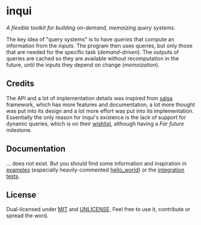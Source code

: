 # inqui

*A flexible toolkit for building on-demand, memoizing query systems.*

The key idea of "query systems" is to have *queries* that compute an information
from the *inputs*. The program then uses queries, but only those that are needed
for the specific task (*demand-driven*). The outputs of queries are cached so
they are available without recomputation in the future, until the inputs they
depend on change (*memoization*).

## Credits

The API and a lot of implementation details was inspired from
[salsa](https://github.com/salsa-rs/salsa) framework, which has more features
and documentation, a lot more thought was put into its design and a lot more
effort was put into its implementation. Essentially the only reason for inqui's
existence is the lack of support for dynamic queries, which is on their
[wishlist](https://github.com/salsa-rs/salsa/issues/23), although having a *Far
future* milestone.

## Documentation

... does not exist. But you should find some information and inspiration in
[examples](examples/) (especially heavily-commented
[hello_world](examples/hello_world.rs)) or the [integration
tests](tests/common.rs).

## License

Dual-licensed under [MIT](LICENSE) and [UNLICENSE](UNLICENSE). Feel free to use
it, contribute or spread the word.
